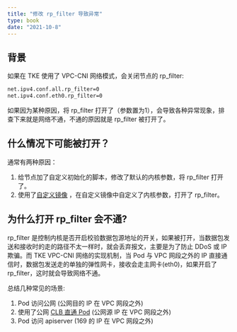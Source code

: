 ```yaml
---
title: "修改 rp_filter 导致异常"
type: book
date: "2021-10-8"
---
```


## 背景

如果在 TKE 使用了 VPC-CNI 网络模式，会关闭节点的 rp_filter:
```bash
net.ipv4.conf.all.rp_filter=0
net.ipv4.conf.eth0.rp_filter=0
```

如果因为某种原因，将 rp_filter 打开了（参数置为1），会导致各种异常现象，排查下来就是网络不通，不通的原因就是 rp_filter 被打开了。

## 什么情况下可能被打开？

通常有两种原因：
1. 给节点加了自定义初始化的脚本，修改了默认的内核参数，将 rp_filter 打开了。
2. 使用了[自定义镜像](https://cloud.tencent.com/document/product/457/39563) ，在自定义镜像中自定义了内核参数，打开了 rp_filter。

## 为什么打开 rp_filter 会不通?

rp_filter 是控制内核是否开启校验数据包源地址的开关，如果被打开，当数据包发送和接收时的走的路径不太一样时，就会丢弃报文，主要是为了防止 DDoS 或 IP 欺骗。而 TKE VPC-CNI 网络的实现机制，当 Pod 与 VPC 网段之外的 IP 直接通信时，数据包发送走的单独的弹性网卡，接收会走主网卡(eth0)，如果开启了 rp_filter，这时就会导致网络不通。

总结几种常见的场景:
1. Pod 访问公网 (公网目的 IP 在 VPC 网段之外)
2. 使用了公网 [CLB 直通 Pod](https://imroc.cc/tke/faq/loadblancer-to-pod-directly/) (公网源 IP 在 VPC 网段之外)
3. Pod 访问 apiserver (169 的 IP 在 VPC 网段之外)
